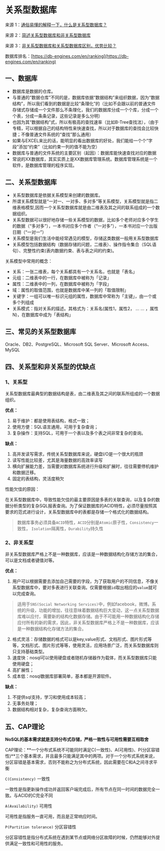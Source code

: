 # 关系型数据库

来源 1：[通俗易懂的解释一下，什么是关系型数据库？](https://www.zhihu.com/question/350187680/answer/1952022490)

来源 2：[简述关系型数据库和非关系型数据库](https://www.jianshu.com/p/fd7b422d5f93)

来源 3：[非关系型数据库和关系型数据库区别，优势比较？](https://www.zhihu.com/question/24225007)

数据库排名：[https://db-engines.com/en/ranking](https://db-engines.com/en/ranking)

## 一、数据库

- 数据库是数据的仓库。
- 与普通的“数据仓库”不同的是，数据库依据“数据结构”来组织数据，因为“数据结构”，所以我们看到的数据是比较“条理化”的（比如不会跟以前的普通文件存储式存储成一个文件那么不条理化，我们的数据库分成一个个库，分成一个个表，分成一条条记录，这些记录是多么分明）
- 也因为其“数据结构”式，所以有极高的查找速率（比如B-Tree查找法），（由于专精，可以根据自己的结构特性来快速查找，所以对于数据库的查找会比较快捷；不像普通文件系统的“查找”那么通用）
- 如果与EXCEL来比的话，能明显的看出数据库的好处，我们能给一个个“字段”添加“约束”（比如约束一列的值不能为空）
- 数据库与普通的文件系统的主要区别（起因）：数据库能快速查找对应的数据
- 常说的XX数据库，其实实质上是XX数据库管理系统。数据库管理系统是一个软件，是数据库管理的程序实现。

## 二、关系型数据库

- 关系型数据库是依据关系模型来创建的数据库。
- 所谓关系模型就是“一对一、一对多、多对多”等关系模型，关系模型就是指二维表格模型,因而一个关系型数据库就是由二维表及其之间的联系组成的一个数据组织。
- 关系型数据可以很好地存储一些关系模型的数据，比如多个老师对应多个学生的数据（“多对多”），一本书对应多个作者（“一对多”），一本书对应一个出版日期（“一对一”）
- 关系模型是我们生活中能经常遇见的模型，存储这类数据一般用关系型数据库
- 关系模型包括数据结构（数据存储的问题，二维表）、操作指令集合（SQL语句）、完整性约束(表内数据约束、表与表之间的约束)。

关系模型中常用的概念：

- 关系：一张二维表，每个关系都具有一个关系名，也就是「表名」
- 元组：二维表中的一行，在数据库中被称为「记录」
- 属性：二维表中的一列，在数据库中被称为「字段」
- 域：属性的取值范围，也就是数据库中某一列的「取值限制」
- 关键字：一组可以唯一标识元组的属性，数据库中常称为「主键」，由一个或多个列组成
- 关系模式：指对关系的描述。其格式为：关系名(属性1，属性2， ... ... ，属性N)，在数据库中成为「表结构」

## 三、常见的关系型数据库

Oracle、DB2、PostgreSQL、Microsoft SQL Server、Microsoft Access、MySQL

## 四、关系型和非关系型的优缺点

### 1、关系型

关系型数据库最典型的数据结构是表，由二维表及其之间的联系所组成的一个数据组织。

**优点：**

1. 易于维护：都是使用表结构，格式一致；
2. 使用方便：SQL语言通用，可用于复杂查询；
3. 复杂操作：支持SQL，可用于一个表以及多个表之间非常复杂的查询。

**缺点：**

1. 高并发读写需求，传统关系型数据库来说，硬盘I/O是一个很大的瓶颈
2. 读写性能比较差，尤其是海量数据的高效率读写
3. 横向扩展能力差，当需要对数据库系统进行升级和扩展时，往往需要停机维护和数据迁移。
4. 固定的表结构，灵活度稍欠

性能欠佳的原因：

在关系型数据库中，导致性能欠佳的最主要原因是多表的关联查询，以及复杂的数据分析类型的复杂SQL报表查询。为了保证数据库的ACID特性，必须尽量按照其要求的范式进行设计，关系型数据库中的表都是存储一个格式化的数据结构。

> 数据库事务必须具备`ACID`特性，`ACID`分别是`Atomic`原子性，`Consistency`一致性， `Isolation`隔离性，`Durability`持久性

### 2、非关系型

非关系型数据库严格上不是一种数据库，应该是一种数据结构化存储方法的集合，可以是文档或者键值对等。

**优点：**

1. 用户可以根据需要去添加自己需要的字段，为了获取用户的不同信息，不像关系型数据库中，要对多表进行关联查询。仅需要根据`id`取出相应的`value`就可以完成查询。

> 适用于`SNS(Social Networking Services)`中，例如facebook，微博。系统的升级，功能的增加，往往意味着数据结构巨大变动，这一点关系型数据库难以应付，需要新的结构化数据存储。由于不可能用一种数据结构化存储应付所有的新的需求，因此，非关系型数据库严格上不是一种数据库，应该是一种数据结构化存储方法的集合。

2. 格式灵活：存储数据的格式可以是key,value形式、文档形式、图片形式等等，文档形式、图片形式等等，使用灵活，应用场景广泛，而关系型数据库则只支持基础类型。
3. 速度快：nosql可以使用硬盘或者随机存储器作为载体，而关系型数据库只能使用硬盘；
4. 高扩展性；
5. 成本低：nosql数据库部署简单，基本都是开源软件。

**缺点：**

1. 不提供sql支持，学习和使用成本较高；
2. 无事务处理；
3. 数据结构相对复杂，复杂查询方面稍欠。

## 五、CAP理论

**NoSQL的基本需求就是支持分布式存储，严格一致性与可用性需要互相取舍**

 CAP理论：**一个分布式系统不可能同时满足C(一致性)、A(可用性)、P(分区容错性)**三个基本需求，并且最多只能满足其中的两项。对于一个分布式系统来说，分区容错是基本需求，否则不能称之为分布式系统，因此需要在C和A之间寻求平衡

 `C(Consistency)` 一致性

 一致性是指更新操作成功并返回客户端完成后，所有节点在同一时间的数据完全一致。与ACID的C完全不同

 `A(Availability)` 可用性

 可用性是指服务一直可用，而且是正常响应时间。

 `P(Partition tolerance)` 分区容错性

 分区容错性是指分布式系统在遇到某节点或网络分区故障的时候，仍然能够对外提供满足一致性和可用性的服务。

